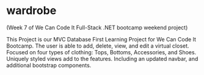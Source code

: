 # wardrobe
(Week 7 of We Can Code It Full-Stack .NET bootcamp weekend project)

This Project is our MVC Database First Learning Project for We Can Code It Bootcamp.
The user is able to add, delete, view, and edit a virtual closet. Focused on four types of clothing: Tops, Bottoms, Accessories, and Shoes.
Uniquely styled views add to the features. Including an updated navbar, and additional bootstrap components. 
